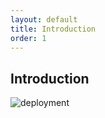 ```yaml
---
layout: default
title: Introduction
order: 1
---
```

<!--  -->

## Introduction 

![deployment](/lab-deploy-laravel/1.introduction/images/deployment.png)
